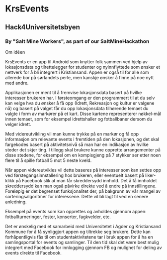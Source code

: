 # KrsEvents
## Hack4Universitetsbyen

### By "Salt Mine Workers", as part of our SaltMineHackathon
Om idéen

KrsEvents er en app til Android som knytter folk sammen ved hjelp av lokasjonsdata og tilrettelegger for studenter og nyinnflyttede som ønsker et nettverk for å bli integrert i Kristiansand. Appen er også til for alle som allerede bor på sørlandets perle, men kanskje ønsker å finne på noe nytt med andre.

Applikasjonen er ment til å fremvise lokasjonsdata basert på hvilke interesser brukeren har. I førsteomgang er den programmert til at du selv kan velge hva du ønsker å få opp (Idrett, Rekreasjon og kultur er valgene nå) og basert på valget får du opp lokasjonsdata tilhørende temaet du valgte i form av markører på et kart. Disse kartene representerer nøkkel-mål innen temaet, som for eksempel idrettshaller og fotballbaner dersom du velger idrett.

Med videreutvikling vil man kunne trykke på en markør og få opp informasjon om relevante events i fremtiden på den lokasjonen, og det skal fargekodes basert på aktivitetsnivå så man har en indikasjon av hvilke steder det skjer ting. I tillegg skal brukere kunne opprette arrangementer på disse stedene, for eksempel om en kompisgjeng på 7 stykker ser etter noen flere til å spille fotball 5 mot 5 neste kveld.

Når appen videreutvikles vil dette baseres på interesser som kan settes opp ved førstegangsinnstallering hos brukeren, eller eventuelt basert på liker-klikk på Facebook slik at man får skreddersydd innhold. Det å få innholdet skreddersydd kan man også påvirke direkte ved å endre på innstillingene. Foreløpig er det begrenset funksjonalitet der, på bakgrunn av vår mangel av sorteringsalgoritmer for interessene. Dette vil bli lagt til ved en senere anledning. 

Eksempel på events som kan opprettes og avholdes gjennom appen: fotballturneringer, fester, konserter, fagkvelder, etc. 

Det er ønskelig med et samarbeid med Universitetet i Agder og Kristiansand Kommune for å få synliggjort appen og tiltrekke seg brukere. Dette kan forhåpentligvis fås til om studentaktivitetene tar i bruk appen for å ha en samlingsportal for events og samlinger. Til den tid skal det være best mulig integrert med Facebook for innlogging gjennom FB og mulighet for deling av events direkte til Facebook.



